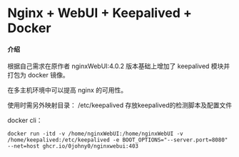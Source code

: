 # Nginx + WebUI + Keepalived + Docker

#### 介绍
根据自己需求在原作者 nginxWebUI:4.0.2 版本基础上增加了 keepalived 模块并打包为 docker 镜像。

在多主机环境中可以提高 nginx 的可用性。

使用时需另外映射目录：
/etc/keepalived 存放keepalived的检测脚本及配置文件

docker cli：
```
docker run -itd -v /home/nginxWebUI:/home/nginxWebUI -v /home/keepalived:/etc/keepalived -e BOOT_OPTIONS="--server.port=8080" --net=host ghcr.io/0johny0/nginxwebui:403
```
